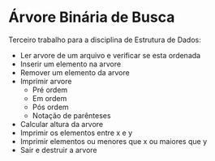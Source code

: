 Árvore Binária de Busca
=======================

Terceiro trabalho para a disciplina de Estrutura de Dados:

* Ler arvore de um arquivo e verificar se esta ordenada
* Inserir um elemento na arvore
* Remover um elemento da arvore
* Imprimir arvore
    * Pré ordem
    * Em ordem
    * Pós ordem
    * Notação de parênteses
* Calcular altura da arvore
* Imprimir os elementos entre x e y
* Imprimir elementos ou menores que x ou maiores que y
* Sair e destruir a arvore